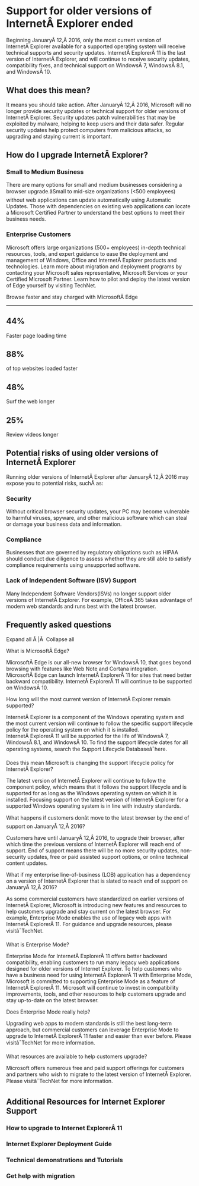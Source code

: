 Support for older versions of InternetÂ Explorer ended
======================================================

Beginning JanuaryÂ 12,Â 2016, only the most current version of InternetÂ Explorer available for a supported operating system will receive technical supports and security updates. InternetÂ ExplorerÂ 11 is the last version of InternetÂ Explorer, and will continue to receive security updates, compatibility fixes, and technical support on WindowsÂ 7, WindowsÂ 8.1, and WindowsÂ 10.

What does this mean?
--------------------

It means you should take action. After JanuaryÂ 12,Â 2016, Microsoft will no longer provide security updates or technical support for older versions of InternetÂ Explorer. Security updates patch vulnerabilities that may be exploited by malware, helping to keep users and their data safer. Regular security updates help protect computers from malicious attacks, so upgrading and staying current is important.

How do I upgrade InternetÂ Explorer?
------------------------------------

### Small to Medium Business

There are many options for small and medium businesses considering a browser upgrade.âSmall to mid-size organizations (<500 employees) without web applications can update automatically using Automatic Updates. Those with dependencies on existing web applications can locate a Microsoft Certified Partner to understand the best options to meet their business needs.

### Enterprise Customers

Microsoft offers large organizations (500+ employees) in-depth technical resources, tools, and expert guidance to ease the deployment and management of Windows, Office and InternetÂ Explorer products and technologies. Learn more about migration and deployment programs by contacting your Microsoft sales representative, Microsoft Services or your Certified Microsoft Partner. Learn how to pilot and deploy the latest version of Edge yourself by visiting TechNet.

Browse faster and stay charged with MicrosoftÂ Edge 

------------------------------------------------------

44%
---

Faster page loading time

88%
---

of top websites loaded faster

48%
---

Surf the web longer

25%
---

Review videos longer

Potential risks of using older versions of InternetÂ Explorer
-------------------------------------------------------------

Running older versions of InternetÂ Explorer after JanuaryÂ 12,Â 2016 may expose you to potential risks, suchÂ as:

### Security 

Without critical browser security updates, your PC may become vulnerable to harmful viruses, spyware, and other malicious software which can steal or damage your business data and information.

### Compliance

Businesses that are governed by regulatory obligations such as HIPAA should conduct due diligence to assess whether they are still able to satisfy compliance requirements using unsupported software.

### Lack of Independent Software (ISV) Support

Many Independent Software Vendors(ISVs) no longer support older versions of InternetÂ Explorer. For example, OfficeÂ 365 takes advantage of modern web standards and runs best with the latest browser.

Frequently asked questions
--------------------------

Expand all
                            Â |Â 
                            Collapse all

What is MicrosoftÂ Edge?

MicrosoftÂ Edge is our all-new browser for WindowsÂ 10, that goes beyond browsing with features like Web Note and Cortana integration. MicrosoftÂ Edge can launch InternetÂ ExplorerÂ 11 for sites that need better backward compatibility. InternetÂ ExplorerÂ 11 will continue to be supported on WindowsÂ 10.

How long will the most current version of InternetÂ Explorer remain supported?

InternetÂ Explorer is a component of the Windows operating system and the most current version will continue to follow the specific support lifecycle policy for the operating system on which it is installed. InternetÂ ExplorerÂ 11 will be supported for the life of WindowsÂ 7, WindowsÂ 8.1, and WindowsÂ 10. To find the support lifecycle dates for all operating systems, search the Support Lifecycle Databaseâ¯here.

Does this mean Microsoft is changing the support lifecycle policy for InternetÂ Explorer?

The latest version of InternetÂ Explorer will continue to follow the component policy, which means that it follows the support lifecycle and is supported for as long as the Windows operating system on which it is installed. Focusing support on the latest version of InternetÂ Explorer for a supported Windows operating system is in line with industry standards.

What happens if customers donât move to the latest browser by the end of support on JanuaryÂ 12,Â 2016?

Customers have until JanuaryÂ 12,Â 2016, to upgrade their browser, after which time the previous versions of InternetÂ Explorer will reach end of support. End of support means there will be no more security updates, non-security updates, free or paid assisted support options, or online technical content updates.

What if my enterprise line-of-business (LOB) application has a dependency on a version of InternetÂ Explorer that is slated to reach end of support on JanuaryÂ 12,Â 2016?

As some commercial customers have standardized on earlier versions of InternetÂ Explorer, Microsoft is introducing new features and resources to help customers upgrade and stay current on the latest browser. For example, Enterprise Mode enables the use of legacy web apps with InternetÂ ExplorerÂ 11. For guidance and upgrade resources, please visitâ¯TechNet.

What is Enterprise Mode?

Enterprise Mode for InternetÂ ExplorerÂ 11 offers better backward compatibility, enabling customers to run many legacy web applications designed for older versions of Internet Explorer. To help customers who have a business need for using InternetÂ ExplorerÂ 11 with Enterprise Mode, Microsoft is committed to supporting Enterprise Mode as a feature of InternetÂ ExplorerÂ 11. Microsoft will continue to invest in compatibility improvements, tools, and other resources to help customers upgrade and stay up-to-date on the latest browser.

Does Enterprise Mode really help?

Upgrading web apps to modern standards is still the best long-term approach, but commercial customers can leverage Enterprise Mode to upgrade to InternetÂ ExplorerÂ 11 faster and easier than ever before. Please visitâ¯TechNet for more information.

What resources are available to help customers upgrade?

Microsoft offers numerous free and paid support offerings for customers and partners who wish to migrate to the latest version of InternetÂ Explorer. Please visitâ¯TechNet for more information.

Additional Resources for Internet Explorer Support
--------------------------------------------------

### How to upgrade to Internet ExplorerÂ 11

### Internet Explorer Deployment Guide

### Technical demonstrations and Tutorials  

### Get help with migration  